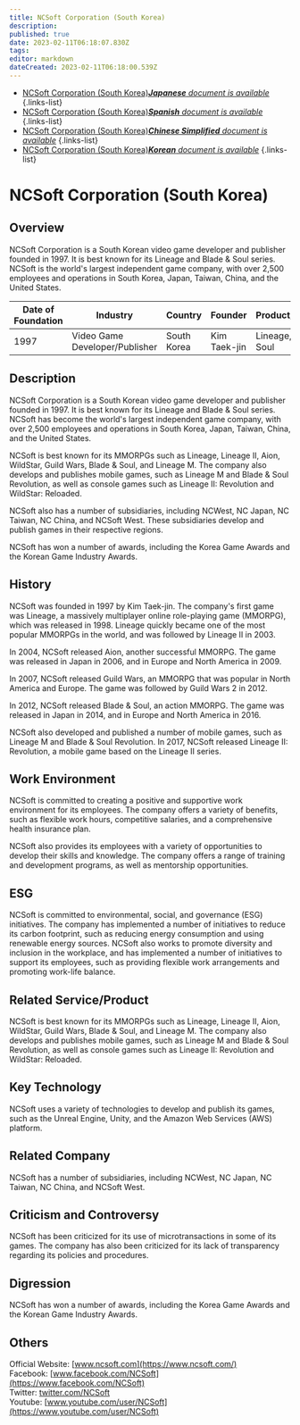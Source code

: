 ```yaml
---
title: NCSoft Corporation (South Korea)
description: 
published: true
date: 2023-02-11T06:18:07.830Z
tags: 
editor: markdown
dateCreated: 2023-02-11T06:18:00.539Z
---
```


- [NCSoft Corporation (South Korea)***Japanese** document is available*](/ja/Knowledge-base/Dictionary/Company/ncsoft-corporation-south-korea)
{.links-list}
- [NCSoft Corporation (South Korea)***Spanish** document is available*](/es/Knowledge-base/Dictionary/Company/ncsoft-corporation-south-korea)
{.links-list}
- [NCSoft Corporation (South Korea)***Chinese Simplified** document is available*](/zh/Knowledge-base/Dictionary/Company/ncsoft-corporation-south-korea)
{.links-list}
- [NCSoft Corporation (South Korea)***Korean** document is available*](/ko/Knowledge-base/Dictionary/Company/ncsoft-corporation-south-korea)
{.links-list}


# NCSoft Corporation (South Korea)

## Overview
NCSoft Corporation is a South Korean video game developer and publisher founded in 1997. It is best known for its Lineage and Blade & Soul series. NCSoft is the world's largest independent game company, with over 2,500 employees and operations in South Korea, Japan, Taiwan, China, and the United States.

| Date of Foundation | Industry | Country | Founder | Product/Business | Number of Employees | Location of Headquarters | Company Website |
| ------------------ | -------- | ------- | ------- | ---------------- | ------------------- | ------------------------ | --------------- |
| 1997 | Video Game Developer/Publisher | South Korea | Kim Taek-jin | Lineage, Blade & Soul | 2,500 | Seoul, South Korea | [www.ncsoft.com](https://www.ncsoft.com/) |

## Description
NCSoft Corporation is a South Korean video game developer and publisher founded in 1997. It is best known for its Lineage and Blade & Soul series. NCSoft has become the world's largest independent game company, with over 2,500 employees and operations in South Korea, Japan, Taiwan, China, and the United States.

NCSoft is best known for its MMORPGs such as Lineage, Lineage II, Aion, WildStar, Guild Wars, Blade & Soul, and Lineage M. The company also develops and publishes mobile games, such as Lineage M and Blade & Soul Revolution, as well as console games such as Lineage II: Revolution and WildStar: Reloaded.

NCSoft also has a number of subsidiaries, including NCWest, NC Japan, NC Taiwan, NC China, and NCSoft West. These subsidiaries develop and publish games in their respective regions.

NCSoft has won a number of awards, including the Korea Game Awards and the Korean Game Industry Awards.

## History
NCSoft was founded in 1997 by Kim Taek-jin. The company's first game was Lineage, a massively multiplayer online role-playing game (MMORPG), which was released in 1998. Lineage quickly became one of the most popular MMORPGs in the world, and was followed by Lineage II in 2003.

In 2004, NCSoft released Aion, another successful MMORPG. The game was released in Japan in 2006, and in Europe and North America in 2009.

In 2007, NCSoft released Guild Wars, an MMORPG that was popular in North America and Europe. The game was followed by Guild Wars 2 in 2012.

In 2012, NCSoft released Blade & Soul, an action MMORPG. The game was released in Japan in 2014, and in Europe and North America in 2016.

NCSoft also developed and published a number of mobile games, such as Lineage M and Blade & Soul Revolution. In 2017, NCSoft released Lineage II: Revolution, a mobile game based on the Lineage II series.

## Work Environment
NCSoft is committed to creating a positive and supportive work environment for its employees. The company offers a variety of benefits, such as flexible work hours, competitive salaries, and a comprehensive health insurance plan.

NCSoft also provides its employees with a variety of opportunities to develop their skills and knowledge. The company offers a range of training and development programs, as well as mentorship opportunities.

## ESG
NCSoft is committed to environmental, social, and governance (ESG) initiatives. The company has implemented a number of initiatives to reduce its carbon footprint, such as reducing energy consumption and using renewable energy sources. NCSoft also works to promote diversity and inclusion in the workplace, and has implemented a number of initiatives to support its employees, such as providing flexible work arrangements and promoting work-life balance.

## Related Service/Product
NCSoft is best known for its MMORPGs such as Lineage, Lineage II, Aion, WildStar, Guild Wars, Blade & Soul, and Lineage M. The company also develops and publishes mobile games, such as Lineage M and Blade & Soul Revolution, as well as console games such as Lineage II: Revolution and WildStar: Reloaded.

## Key Technology
NCSoft uses a variety of technologies to develop and publish its games, such as the Unreal Engine, Unity, and the Amazon Web Services (AWS) platform.

## Related Company
NCSoft has a number of subsidiaries, including NCWest, NC Japan, NC Taiwan, NC China, and NCSoft West.

## Criticism and Controversy
NCSoft has been criticized for its use of microtransactions in some of its games. The company has also been criticized for its lack of transparency regarding its policies and procedures.

## Digression
NCSoft has won a number of awards, including the Korea Game Awards and the Korean Game Industry Awards.

## Others
Official Website: [www.ncsoft.com](https://www.ncsoft.com/)  
Facebook: [www.facebook.com/NCSoft](https://www.facebook.com/NCSoft)  
Twitter: [twitter.com/NCSoft](https://twitter.com/NCSoft)  
Youtube: [www.youtube.com/user/NCSoft](https://www.youtube.com/user/NCSoft)